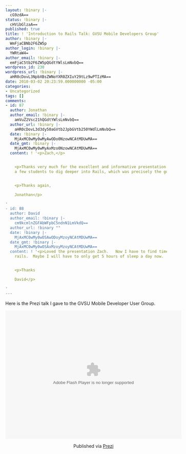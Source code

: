 ```yaml
---
layout: !binary |-
  cG9zdA==
status: !binary |-
  cHVibGlzaA==
published: true
title: ! 'Introduction to Rails Talk: GVSU Mobile Developers Group'
author: !binary |-
  WmFjaCBNb2F6ZW5p
author_login: !binary |-
  YWRtaW4=
author_email: !binary |-
  emFjaC5tb2F6ZW5pQGdtYWlsLmNvbQ==
wordpress_id: 230
wordpress_url: !binary |-
  aHR0cDovL3NpbXBsZWNoYXR0ZXIuY29tLz9wPTIzMA==
date: 2010-03-02 20:23:59.000000000 -05:00
categories:
- Uncategorized
tags: []
comments:
- id: 87
  author: Jonathan
  author_email: !binary |-
    amVuZ2Vsc21hQGdtYWlsLmNvbQ==
  author_url: !binary |-
    aHR0cDovL3d3dy50aGVtb2JpbGVtb250YWdlLmNvbQ==
  date: !binary |-
    MjAxMC0wMy0wMyAwODo0NzowNCAtMDUwMA==
  date_gmt: !binary |-
    MjAxMC0wMy0wMyAxMzo0NzowNCAtMDUwMA==
  content: ! '<p>Zach,</p>


    <p>Thanks very much for the excellent and informative presentation.  You''ve inspired
    a few students to dig deeper into Rails, which was precisely the goal!</p>


    <p>Thanks again,

    Jonathan</p>

'
- id: 88
  author: David
  author_email: !binary |-
    cm9kcmlnZGFAbWFpbC5ndnN1LmVkdQ==
  author_url: !binary ""
  date: !binary |-
    MjAxMC0wMy0wOSAwODoyMzoyNCAtMDUwMA==
  date_gmt: !binary |-
    MjAxMC0wMy0wOSAxMzoyMzoyNCAtMDUwMA==
  content: ! '<p>Loved the presentation Zach.	Now I have to find time to dig into
    rails.  Maybe I will have to only get 5 hours of sleep a day now.	</p>


    <p>Thanks

    David</p>

'
---
```

Here is the Prezi talk I gave to the GVSU Mobile Developer User Group.

<div class="prezi-player"><style type="text/css" media="screen">.prezi-player { width: 550px; } .prezi-player-links { text-align: center; }</style><object id="prezi_v0apok8pqf9x" name="prezi_v0apok8pqf9x" classid="clsid:D27CDB6E-AE6D-11cf-96B8-444553540000" width="550" height="400"><param name="movie" value="http://prezi.com/bin/preziloader.swf"/><param name="allowfullscreen" value="true"/><param name="allowscriptaccess" value="always"/><param name="bgcolor" value="#ffffff"/><param name="flashvars" value="prezi_id=v0apok8pqf9x&amp;lock_to_path=0&amp;color=ffffff&amp;autoplay=no"/><embed id="preziEmbed_v0apok8pqf9x" name="preziEmbed_v0apok8pqf9x" src="http://prezi.com/bin/preziloader.swf" type="application/x-shockwave-flash" allowfullscreen="true" allowscriptaccess="always" width="550" height="400" bgcolor="#ffffff" flashvars="prezi_id=v0apok8pqf9x&amp;lock_to_path=0&amp;color=ffffff&amp;autoplay=no"></embed></object><div class="prezi-player-links"><p>Published via <a href="http://prezi.com">Prezi</a></p></div></div>
